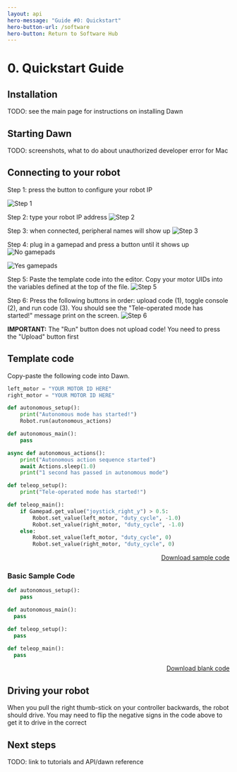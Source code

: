 ```yaml
---
layout: api
hero-message: "Guide #0: Quickstart"
hero-button-url: /software
hero-button: Return to Software Hub
---
```

<div class="container" style="max-width:1400px">
<div class="row">

  <div class="col-sm-2">
    <nav id="toc" data-spy="affix" data-toggle="toc"></nav>
  </div>

  <div class="col-sm-10" markdown="1">

# 0. Quickstart Guide

## Installation

TODO: see the main page for instructions on installing Dawn

## Starting Dawn

TODO: screenshots, what to do about unauthorized developer error for Mac

## Connecting to your robot

Step 1: press the button to configure your robot IP

![Step 1](quickstart.001.png "Step 1")

Step 2: type your robot IP address
![Step 2](quickstart.002.png "Step 2")

Step 3: when connected, peripheral names will show up
![Step 3](quickstart.003.png "Step 3")

Step 4: plug in a gamepad and press a button until it shows up
![No gamepads](gamepads-no.png "No gamepads")

![Yes gamepads](gamepads-yes.png "Yes gamepads")

Step 5: Paste the template code into the editor. Copy your motor UIDs into the variables defined at the top of the file.
![Step 5](quickstart.004.png "Step 5")

Step 6: Press the following buttons in order: upload code (1), toggle console (2), and run code (3). You should see the "Tele-operated mode has started!" message print on the screen.
![Step 6](quickstart.005.png "Step 6")

**IMPORTANT:** The "Run" button does not upload code! You need to press the "Upload" button first

## Template code

Copy-paste the following code into Dawn.

~~~python
left_motor = "YOUR MOTOR ID HERE"
right_motor = "YOUR MOTOR ID HERE"

def autonomous_setup():
    print("Autonomous mode has started!")
    Robot.run(autonomous_actions)

def autonomous_main():
    pass

async def autonomous_actions():
    print("Autonomous action sequence started")
    await Actions.sleep(1.0)
    print("1 second has passed in autonomous mode")

def teleop_setup():
    print("Tele-operated mode has started!")

def teleop_main():
    if Gamepad.get_value("joystick_right_y") > 0.5:
        Robot.set_value(left_motor, "duty_cycle", -1.0)
        Robot.set_value(right_motor, "duty_cycle", -1.0)
    else:
        Robot.set_value(left_motor, "duty_cycle", 0)
        Robot.set_value(right_motor, "duty_cycle", 0)


~~~
<p style="text-align: right"><a href="/assets/student-resources/sample_template.py"><i class="fa fa-download" aria-hidden="true"></i> Download sample code</a></p>


### Basic Sample Code

~~~python
def autonomous_setup():
    pass

def autonomous_main():
  pass

def teleop_setup():
  pass

def teleop_main():
  pass
~~~

<p style="text-align: right"><a href="/assets/student-resources/blank_template.py"><i class="fa fa-download" aria-hidden="true"></i> Download blank code</a></p>

## Driving your robot

When you pull the right thumb-stick on your controller backwards, the robot should drive. You may need to flip the negative signs in the code above to get it to drive in the correct

## Next steps

TODO: link to tutorials and API/dawn reference

</div>
</div>
</div>
